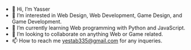 - 👋 Hi, I’m Yasser
- 👀 I’m interested in Web Design, Web Development, Game Design, and Game Development.
- 🌱 I’m currently learning Web programming with Python and JavaScript.
- 💞️ I’m looking to collaborate on anything Web or Game related.
- 📫 How to reach me yestab335@gmail.com for any inqueries.

<!---
yestab335/yestab335 is a ✨ special ✨ repository because its `README.md` (this file) appears on your GitHub profile.
You can click the Preview link to take a look at your changes.
--->
